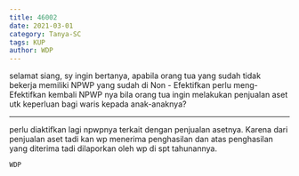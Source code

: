 ```yaml
---
title: 46002
date: 2021-03-01
category: Tanya-SC
tags: KUP
author: WDP
---
```


selamat siang, sy ingin bertanya, apabila orang tua yang sudah tidak bekerja memiliki NPWP yang sudah di Non - Efektifkan perlu meng- Efektifkan kembali NPWP nya bila orang tua ingin melakukan penjualan aset utk keperluan bagi waris kepada anak-anaknya?

---

perlu diaktifkan lagi npwpnya terkait dengan penjualan asetnya. Karena dari penjualan aset tadi kan wp menerima penghasilan dan atas penghasilan yang diterima tadi dilaporkan oleh wp di spt tahunannya.

`WDP`
